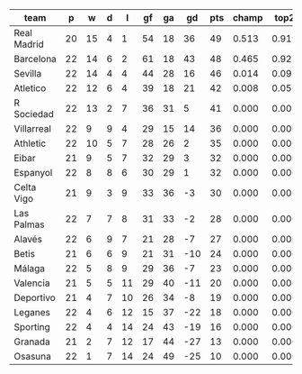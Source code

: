 |    team     | p  | w  | d | l  | gf | ga | gd  | pts | champ | top2  | top3  | top4  |  5-7  | bot4  | bot3  | bot2  |
|-------------|----|----|---|----|----|----|-----|-----|-------|-------|-------|-------|-------|-------|-------|-------|
| Real Madrid | 20 | 15 | 4 |  1 | 54 | 18 |  36 |  49 | 0.513 | 0.919 | 0.986 | 0.998 | 0.002 | 0.000 | 0.000 | 0.000|
| Barcelona   | 22 | 14 | 6 |  2 | 61 | 18 |  43 |  48 | 0.465 | 0.927 | 0.986 | 0.998 | 0.002 | 0.000 | 0.000 | 0.000|
| Sevilla     | 22 | 14 | 4 |  4 | 44 | 28 |  16 |  46 | 0.014 | 0.092 | 0.528 | 0.851 | 0.146 | 0.000 | 0.000 | 0.000|
| Atletico    | 22 | 12 | 6 |  4 | 39 | 18 |  21 |  42 | 0.008 | 0.056 | 0.396 | 0.781 | 0.212 | 0.000 | 0.000 | 0.000|
| R Sociedad  | 22 | 13 | 2 |  7 | 36 | 31 |   5 |  41 | 0.000 | 0.007 | 0.088 | 0.278 | 0.649 | 0.000 | 0.000 | 0.000|
| Villarreal  | 22 |  9 | 9 |  4 | 29 | 15 |  14 |  36 | 0.000 | 0.000 | 0.006 | 0.041 | 0.571 | 0.000 | 0.000 | 0.000|
| Athletic    | 22 | 10 | 5 |  7 | 28 | 26 |   2 |  35 | 0.000 | 0.000 | 0.004 | 0.019 | 0.402 | 0.000 | 0.000 | 0.000|
| Eibar       | 21 |  9 | 5 |  7 | 32 | 29 |   3 |  32 | 0.000 | 0.000 | 0.003 | 0.020 | 0.385 | 0.000 | 0.000 | 0.000|
| Espanyol    | 22 |  8 | 8 |  6 | 30 | 29 |   1 |  32 | 0.000 | 0.000 | 0.001 | 0.006 | 0.243 | 0.000 | 0.000 | 0.000|
| Celta Vigo  | 21 |  9 | 3 |  9 | 33 | 36 |  -3 |  30 | 0.000 | 0.000 | 0.001 | 0.007 | 0.262 | 0.000 | 0.000 | 0.000|
| Las Palmas  | 22 |  7 | 7 |  8 | 31 | 33 |  -2 |  28 | 0.000 | 0.000 | 0.000 | 0.000 | 0.049 | 0.012 | 0.003 | 0.000|
| Alavés      | 22 |  6 | 9 |  7 | 21 | 28 |  -7 |  27 | 0.000 | 0.000 | 0.000 | 0.001 | 0.063 | 0.006 | 0.001 | 0.000|
| Betis       | 21 |  6 | 6 |  9 | 21 | 31 | -10 |  24 | 0.000 | 0.000 | 0.000 | 0.000 | 0.007 | 0.087 | 0.030 | 0.006|
| Málaga      | 22 |  5 | 8 |  9 | 29 | 36 |  -7 |  23 | 0.000 | 0.000 | 0.000 | 0.000 | 0.002 | 0.104 | 0.033 | 0.008|
| Valencia    | 21 |  5 | 5 | 11 | 29 | 40 | -11 |  20 | 0.000 | 0.000 | 0.000 | 0.000 | 0.002 | 0.198 | 0.082 | 0.026|
| Deportivo   | 21 |  4 | 7 | 10 | 26 | 34 |  -8 |  19 | 0.000 | 0.000 | 0.000 | 0.000 | 0.003 | 0.149 | 0.058 | 0.015|
| Leganes     | 22 |  4 | 6 | 12 | 15 | 37 | -22 |  18 | 0.000 | 0.000 | 0.000 | 0.000 | 0.000 | 0.752 | 0.493 | 0.209|
| Sporting    | 22 |  4 | 4 | 14 | 24 | 43 | -19 |  16 | 0.000 | 0.000 | 0.000 | 0.000 | 0.000 | 0.775 | 0.534 | 0.253|
| Granada     | 21 |  2 | 7 | 12 | 17 | 44 | -27 |  13 | 0.000 | 0.000 | 0.000 | 0.000 | 0.000 | 0.931 | 0.824 | 0.638|
| Osasuna     | 22 |  1 | 7 | 14 | 24 | 49 | -25 |  10 | 0.000 | 0.000 | 0.000 | 0.000 | 0.000 | 0.985 | 0.942 | 0.844|
